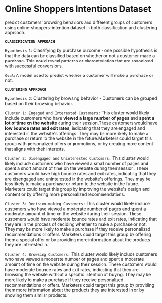 # Online Shoppers Intentions Dataset

predict customers' browsing behaviors and different groups of customers using online-shoppers-intention dataset in both classification and clustering approach. 

**`CLASSIFICATION APPROACH`**

`Hypothesis 1`: Classifying by purchase outcome - one possible hypothesis is that the data can be classified based on whether or not a customer made a purchase. This could reveal patterns or characteristics that are associated with successful conversions.

`Goal`: A model used to predict whether a customer will make a purchase or not.

**`CLUSTERING APPROACH`**

`Hypothesis 2`: Clustering by browsing behavior - Customers can be grouped based on their browsing behavior. 

`Cluster 1: Engaged and Interested Customers:` This cluster would likely include customers who have **viewed a large number of pages** and **spent a lot of time on the website** during their session.These customers would have **low bounce rates and exit rates**, indicating that they are engaged and interested in the website's offerings. They may be more likely to make a purchase or return to the website in the future.Marketers could target this group with personalized offers or promotions, or by creating more content that aligns with their interests.

`Cluster 2: Disengaged and Uninterested Customers:` This cluster would likely include customers who have viewed a small number of pages and spent a short amount of time on the website during their session. These customers would have high bounce rates and exit rates, indicating that they are disengaged and uninterested in the website's offerings. They may be less likely to make a purchase or return to the website in the future. Marketers could target this group by improving the website's design and content or by offering more personalized recommendations.

`Cluster 3: Decision-making Customers:` This cluster would likely include customers who have viewed a moderate number of pages and spent a moderate amount of time on the website during their session. These customers would have moderate bounce rates and exit rates, indicating that they are in the process of deciding whether to make a purchase or not. They may be more likely to make a purchase if they receive personalized recommendations or offers. Marketers could target this group by offering them a special offer or by providing more information about the products they are interested in.

`Cluster 4: Browsing Customers:` This cluster would likely include customers who have viewed a moderate number of pages and spent a moderate amount of time on the website during their session. These customers would have moderate bounce rates and exit rates, indicating that they are browsing the website without a specific intention of buying. They may be more likely to make a purchase if they receive personalized recommendations or offers. Marketers could target this group by providing them more information about the products they are interested in or by showing them similar products.

